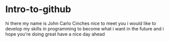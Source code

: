 # Intro-to-github

hi there my name is John Carlo Cinches nice to meet you i would like to develop my skills in programming to become what i want in the future and  i hope you're doing great have a nice day ahead 
